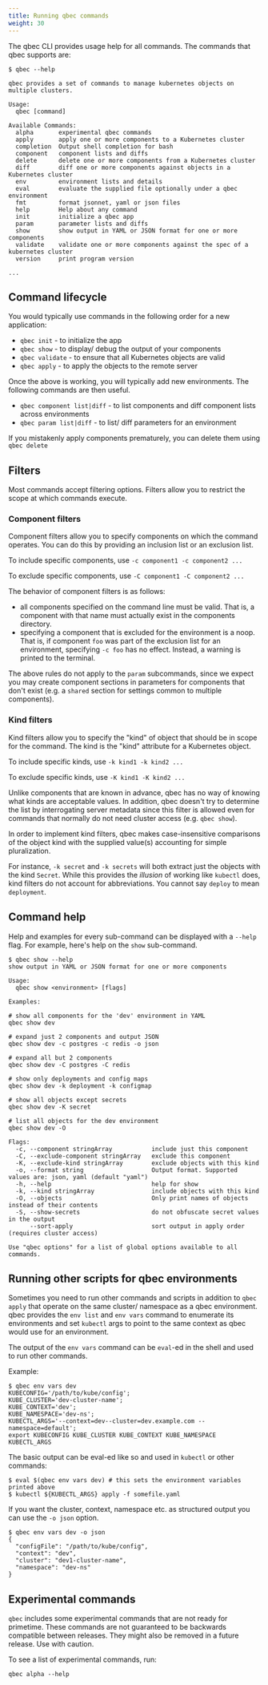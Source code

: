 ```yaml
---
title: Running qbec commands
weight: 30
---
```


The qbec CLI provides usage help for all commands. The commands that qbec supports are:

```shell
$ qbec --help

qbec provides a set of commands to manage kubernetes objects on multiple clusters.

Usage:
  qbec [command]

Available Commands:
  alpha       experimental qbec commands
  apply       apply one or more components to a Kubernetes cluster
  completion  Output shell completion for bash
  component   component lists and diffs
  delete      delete one or more components from a Kubernetes cluster
  diff        diff one or more components against objects in a Kubernetes cluster
  env         environment lists and details
  eval        evaluate the supplied file optionally under a qbec environment
  fmt         format jsonnet, yaml or json files
  help        Help about any command
  init        initialize a qbec app
  param       parameter lists and diffs
  show        show output in YAML or JSON format for one or more components
  validate    validate one or more components against the spec of a kubernetes cluster
  version     print program version

...
```

## Command lifecycle

You would typically use commands in the following order for a new application:

* `qbec init` - to initialize the app
* `qbec show` -  to display/ debug the output of your components
* `qbec validate` - to ensure that all Kubernetes objects are valid
* `qbec apply` - to apply the objects to the remote server

Once the above is working, you will typically add new environments. The following commands are then
useful.

* `qbec component list|diff` - to list components and diff component lists across environments
* `qbec param list|diff` - to list/ diff parameters for an environment

If you mistakenly apply components prematurely, you can delete them using `qbec delete`

## Filters

Most commands accept filtering options. Filters allow you to restrict the scope at which commands execute.

### Component filters

Component filters allow you to specify components on which the command operates. You can do this by providing an
inclusion list or an exclusion list.

To include specific components, use `-c component1 -c component2 ...`

To exclude specific components, use `-C component1 -C component2 ...`

The behavior of component filters is as follows:

* all components specified on the command line must be valid. That is, a component with that name must actually exist
  in the components directory.
* specifying a component that is excluded for the environment is a noop. That is, if component `foo` was part of the
  exclusion list for an environment, specifying `-c foo` has no effect. Instead, a warning is printed to the terminal.

The above rules do not apply to the `param` subcommands, since we expect you may create component sections in parameters
for components that don't exist (e.g. a `shared` section for settings common to multiple components).

### Kind filters

Kind filters allow you to specify the "kind" of object that should be in scope for the command. The kind is the "kind"
attribute for a Kubernetes object.

To include specific kinds, use `-k kind1 -k kind2 ...`

To exclude specific kinds, use `-K kind1 -K kind2 ...`

Unlike components that are known in advance, qbec has no way of knowing what kinds are acceptable values. In addition,
qbec doesn't try to determine the list by interrogating server metadata since this filter is allowed even for commands
that normally do not need cluster access (e.g. `qbec show`).

In order to implement kind filters, qbec makes case-insensitive comparisons of the object kind with the supplied value(s)
accounting for simple pluralization.

For instance, `-k secret` and `-k secrets` will both extract just the objects with the kind `Secret`. While this provides
the _illusion_ of working like `kubectl` does, kind filters do not account for abbreviations. You cannot say `deploy`
to mean `deployment`.


## Command help

Help and examples for every sub-command can be displayed with a `--help` flag.
For example, here's help on the `show` sub-command.

```shell
$ qbec show --help
show output in YAML or JSON format for one or more components

Usage:
  qbec show <environment> [flags]

Examples:

# show all components for the 'dev' environment in YAML
qbec show dev

# expand just 2 components and output JSON
qbec show dev -c postgres -c redis -o json

# expand all but 2 components
qbec show dev -C postgres -C redis

# show only deployments and config maps
qbec show dev -k deployment -k configmap

# show all objects except secrets
qbec show dev -K secret

# list all objects for the dev environment
qbec show dev -O

Flags:
  -c, --component stringArray           include just this component
  -C, --exclude-component stringArray   exclude this component
  -K, --exclude-kind stringArray        exclude objects with this kind
  -o, --format string                   Output format. Supported values are: json, yaml (default "yaml")
  -h, --help                            help for show
  -k, --kind stringArray                include objects with this kind
  -O, --objects                         Only print names of objects instead of their contents
  -S, --show-secrets                    do not obfuscate secret values in the output
      --sort-apply                      sort output in apply order (requires cluster access)

Use "qbec options" for a list of global options available to all commands.
```

## Running other scripts for qbec environments

Sometimes you need to run other commands and scripts in addition to `qbec apply` that operate on
the same cluster/ namespace as a qbec environment. qbec provides the `env list` and `env vars`
command to enumerate its environments and set `kubectl` args to point to the same context
as qbec would use for an environment.

The output of the `env vars` command can be `eval`-ed in the shell and used to run other commands.

Example:
```
$ qbec env vars dev
KUBECONFIG='/path/to/kube/config';
KUBE_CLUSTER='dev-cluster-name';
KUBE_CONTEXT='dev';
KUBE_NAMESPACE='dev-ns';
KUBECTL_ARGS='--context=dev--cluster=dev.example.com --namespace=default';
export KUBECONFIG KUBE_CLUSTER KUBE_CONTEXT KUBE_NAMESPACE KUBECTL_ARGS
```

The basic output can be eval-ed like so and used in `kubectl` or other commands:

```
$ eval $(qbec env vars dev) # this sets the environment variables printed above
$ kubectl ${KUBECTL_ARGS} apply -f somefile.yaml
```

If you want the cluster, context, namespace etc. as structured output you can use the `-o json`
option.

```
$ qbec env vars dev -o json
{
  "configFile": "/path/to/kube/config",
  "context": "dev",
  "cluster": "dev1-cluster-name",
  "namespace": "dev-ns"
}
```

## Experimental commands

`qbec` includes some experimental commands that are not ready for primetime. These commands are not guaranteed to be backwards compatible between releases. They might also be removed in a future release. Use with caution.

To see a list of experimental commands, run:

```shell
qbec alpha --help
```

